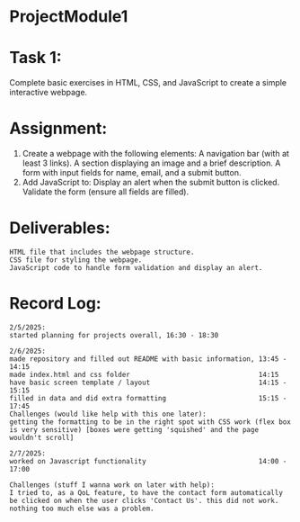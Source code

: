 # ProjectModule1

# Task 1:
Complete basic exercises in HTML, CSS, and JavaScript to create a simple interactive webpage.

# Assignment:
1. Create a webpage with the following elements:
    A navigation bar (with at least 3 links).
    A section displaying an image and a brief description.
    A form with input fields for name, email, and a submit button.
2. Add JavaScript to:
    Display an alert when the submit button is clicked.
    Validate the form (ensure all fields are filled).

# Deliverables:
    HTML file that includes the webpage structure.
    CSS file for styling the webpage.
    JavaScript code to handle form validation and display an alert.

# Record Log:
    2/5/2025: 
    started planning for projects overall, 16:30 - 18:30 

    2/6/2025: 
    made repository and filled out README with basic information, 13:45 - 14:15
    made index.html and css folder                                14:15
    have basic screen template / layout                           14:15 - 15:15
    filled in data and did extra formatting                       15:15 - 17:45
    Challenges (would like help with this one later):
    getting the formatting to be in the right spot with CSS work (flex box is very sensitive) [boxes were getting 'squished' and the page wouldn't scroll]

    2/7/2025:
    worked on Javascript functionality                            14:00 - 17:00

    Challenges (stuff I wanna work on later with help):
    I tried to, as a QoL feature, to have the contact form automatically be clicked on when the user clicks 'Contact Us'. this did not work.
    nothing too much else was a problem.    
